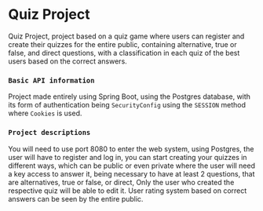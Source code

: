 # **Quiz Project**

Quiz Project, project based on a quiz game where users can register and create their quizzes for the entire public, containing alternative, true or false, and direct questions, with a classification in each quiz of the best users based on the correct answers.

### `Basic API information`

Project made entirely using Spring Boot, using the Postgres database, with its form of authentication being `SecurityConfig` using the `SESSION` method where `Cookies` is used.

### `Project descriptions`

You will need to use port 8080 to enter the web system, using Postgres, the user will have to register and log in, you can start creating your quizzes in different ways, which can be public or even private where the user will need a key access to answer it, being necessary to have at least 2 questions,
that are alternatives, true or false, or direct,
Only the user who created the respective quiz will be able to edit it.
User rating system based on correct answers can be seen by the entire public.
